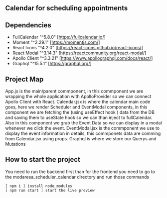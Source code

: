 ## Calendar for scheduling appointments

## Dependencies

- FullCalendar  "^5.8.0"   [https://fullcalendar.io/]
- Moment        "^2.29.1"  [https://momentjs.com/]
- React Icons   "^4.2.0"   [https://react-icons.github.io/react-icons/]
- React Modal   "^3.14.3"  [https://reactcommunity.org/react-modal/]
- Apollo Client "^3.3.21"  [https://www.apollographql.com/docs/react/]
- Graphql       "^15.5.1"  [https://graphql.org/]

## Project Map

App.js is the main/parent commponent, in this commponent we are wrapping the whole application with ApolloProvider so we can connect Apollo Client with React.
Calendar.jsx is where the calendar main code goes, here we render Scheduler and EventModal components, in this component we are fetching the (using useEffect hook ) data from the DB and saving them to useState hook so we can than inject to fullCalendar. Also in this component we grab the Event Data so we can display in a modal whenever we click the event.
EventModal.jsx is the commponent we use to display the event information in details, this commponets data are comming from Calendar.jsx using props.
Graphql is where we store our Querys and Mutations

## How to start the project

You need to run the backend first than for the frontend you need to go to the modaresa_scheduler_calendar directory and run those commands

    [ npm i ] install node_modules 
    [ npm run start ] start the live preview




